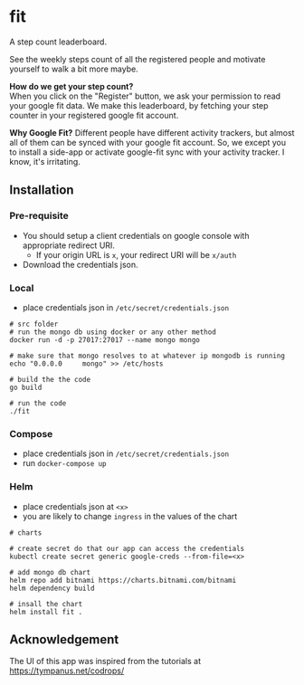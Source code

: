 # fit
A step count leaderboard.

See the weekly steps count of all the registered people and motivate yourself to walk a bit more maybe.  

**How do we get your step count?**  
When you click on the "Register" button, we ask your permission to read your google fit data.
We make this leaderboard, by fetching your step counter in your registered google fit account.

**Why Google Fit?**
Different people have different activity trackers, but almost all of them can be synced with your google fit account.
So, we except you to install a side-app or activate google-fit sync with your activity tracker. I know, it's irritating.


## Installation

### Pre-requisite

- You should setup a client credentials on google console with appropriate redirect URI.
    - If your origin URL is `x`, your redirect URI will be `x/auth`
- Download the credentials json. 

### Local

- place credentials json in `/etc/secret/credentials.json`
```
# src folder
# run the mongo db using docker or any other method
docker run -d -p 27017:27017 --name mongo mongo 

# make sure that mongo resolves to at whatever ip mongodb is running
echo "0.0.0.0     mongo" >> /etc/hosts

# build the the code
go build

# run the code
./fit
```

### Compose

- place credentials json in `/etc/secret/credentials.json`
- run `docker-compose up`


### Helm

- place credentials json at `<x>`
- you are likely to change `ingress` in the values of the chart
```
# charts

# create secret do that our app can access the credentials
kubectl create secret generic google-creds --from-file=<x>

# add mongo db chart
helm repo add bitnami https://charts.bitnami.com/bitnami
helm dependency build

# insall the chart
helm install fit .
```

## Acknowledgement

The UI of this app was inspired from the tutorials at https://tympanus.net/codrops/